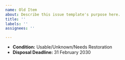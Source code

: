 ```yaml
---
name: Old Item
about: Describe this issue template's purpose here.
title: ''
labels: ''
assignees: ''

---
```


<!--Delete/fill as needed-->
<!--Description-->
- **Condition:** Usable/Unknown/Needs Restoration
- **Disposal Deadline:** 31 February 2030

<!--Image here-->
